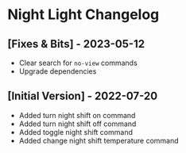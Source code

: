 # Night Light Changelog

## [Fixes & Bits] - 2023-05-12

- Clear search for `no-view` commands
- Upgrade dependencies

## [Initial Version] - 2022-07-20

- Added turn night shift on command
- Added turn night shift off command
- Added toggle night shift command
- Added change night shift temperature command
